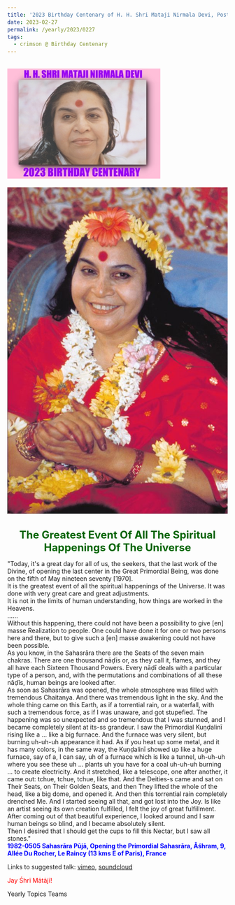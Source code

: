 ```yaml
---
title: '2023 Birthday Centenary of H. H. Shri Mataji Nirmala Devi, Post 7'
date: 2023-02-27
permalink: /yearly/2023/0227
tags:
  - crimson @ Birthday Centenary
---
```


<br>
<div style="text-align: left"><img src="/images/100Years.jpg" width="350" /></div><br>

<div style="text-align: center"><img src="/images/image1123.jpg" /></div>

<br>
<p style="color:DarkGreen; text-align:center">
<font size="+2"><b>The Greatest Event Of All The Spiritual Happenings Of The Universe</b><br></font>
</p>

<p>
"Today, it's a great day for all of us, the seekers, that the last work of the Divine, of opening the last center in the Great Primordial Being, was done on the fifth of May nineteen seventy [1970].<br>
It is the greatest event of all the spiritual happenings of the Universe. It was done with very great care and great adjustments.<br>
It is not in the limits of human understanding, how things are worked in the Heavens.<br>
......<br>
Without this happening, there could not have been a possibility to give [en] masse Realization to people. One could have done it for one or two persons here and there, but to give such a [en] masse awakening could not have been possible.<br>
As you know, in the Sahasrāra there are the Seats of the seven main chakras. There are one thousand nāḍīs or, as they call it, flames, and they all have each Sixteen Thousand Powers. Every nāḍī deals with a particular type of a person, and, with the permutations and combinations of all these nāḍīs, human beings are looked after.<br>
As soon as Sahasrāra was opened, the whole atmosphere was filled with tremendous Chaitanya. And there was tremendous light in the sky. And the whole thing came on this Earth, as if a torrential rain, or a waterfall, with such a tremendous force, as if I was unaware, and got stupefied. The happening was so unexpected and so tremendous that I was stunned, and I became completely silent at its-ss grandeur. I saw the Primordial Kuṇḍalinī rising like a ... like a big furnace. And the furnace was very silent, but burning uh-uh-uh appearance it had. As if you heat up some metal, and it has many colors, in the same way, the Kuṇḍalinī showed up like a huge furnace, say of a, I can say, uh of a furnace which is like a tunnel, uh-uh-uh where you see these uh ... plants uh you have for a coal uh-uh-uh burning ... to create electricity. And it stretched, like a telescope, one after another, it came out: tchue, tchue, tchue, like that. And the Deities-s came and sat on Their Seats, on Their Golden Seats, and then They lifted the whole of the head, like a big dome, and opened it. And then this torrential rain completely drenched Me. And I started seeing all that, and got lost into the Joy. Is like an artist seeing its own creation fulfilled, I felt the joy of great fulfillment.<br>
After coming out of that beautiful experience, I looked around and I saw human beings so blind, and I became absolutely silent.<br>
Then I desired that I should get the cups to fill this Nectar, but I saw all stones."<br>
<font color="blue"><b>1982-0505 Sahasrāra Pūjā, Opening the Primordial Sahasrāra, Āśhram, 9, Allée Du Rocher, Le Raincy (13 kms E of Paris), France</b></font><br>
</p>

Links to suggested talk: <a href="https://vimeo.com/217109587"> vimeo</a>, <a href="https://soundcloud.com/nirmala-vidya-portal/1982-05-05-sahasrara-puja-m4a"> soundcloud</a><br>

<p style="color:red;">Jay Śhrī Mātājī!<br></p>

<p>Yearly Topics Teams</p>
